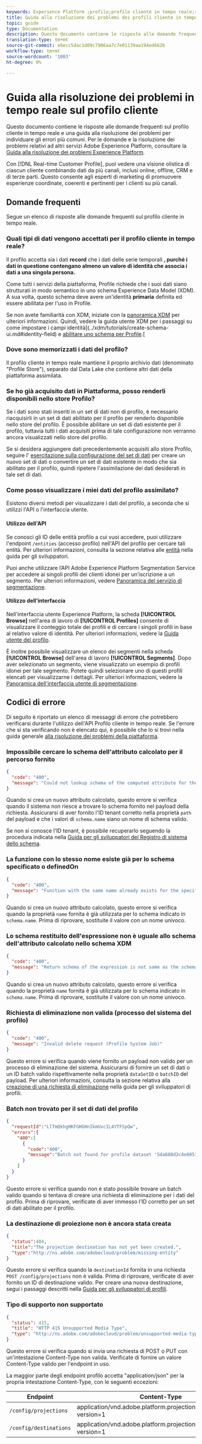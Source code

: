 ```yaml
---
keywords: Experience Platform ;profilo;profilo cliente in tempo reale;risoluzione dei problemi;API
title: Guida alla risoluzione dei problemi dei profili cliente in tempo reale
topic: guide
type: Documentation
description: Questo documento contiene le risposte alle domande frequenti sul profilo cliente in tempo reale, nonché una guida alla risoluzione dei problemi per individuare gli errori più comuni quando si utilizzano i dati del profilo utilizzando Adobe Experience Platform.
translation-type: tm+mt
source-git-commit: e6ecc5dac1d09c7906aa7c7e01139aa194ed662b
workflow-type: tm+mt
source-wordcount: '1003'
ht-degree: 0%

---
```



# Guida alla risoluzione dei problemi in tempo reale sul profilo cliente

Questo documento contiene le risposte alle domande frequenti sul profilo cliente in tempo reale e una guida alla risoluzione dei problemi per individuare gli errori più comuni. Per le domande e la risoluzione dei problemi relativi ad altri servizi Adobe Experience Platform, consultare la [Guida alla risoluzione dei problemi  Experience Platform](../landing/troubleshooting.md).

Con [!DNL Real-time Customer Profile], puoi vedere una visione olistica di ciascun cliente combinando dati da più canali, inclusi online, offline, CRM e di terze parti. Questo consente agli esperti di marketing di promuovere esperienze coordinate, coerenti e pertinenti per i clienti su più canali.

## Domande frequenti

Segue un elenco di risposte alle domande frequenti sul profilo cliente in tempo reale.

### Quali tipi di dati vengono accettati per il profilo cliente in tempo reale?

Il profilo accetta sia i dati **record** che i dati delle serie temporali **, purché i dati in questione contengano almeno un valore di identità che associa i dati a una singola persona.**

Come tutti i servizi della piattaforma, Profile richiede che i suoi dati siano strutturati in modo semantico in uno schema Experience Data Model (XDM). A sua volta, questo schema deve avere un&#39;identità **primaria** definita ed essere abilitata per l&#39;uso in Profile.

Se non avete familiarità con XDM, iniziate con la [panoramica XDM](../xdm/home.md) per ulteriori informazioni. Quindi, vedere la guida utente XDM per i passaggi su come impostare i campi identità](../xdm/tutorials/create-schema-ui.md#identity-field) e [abilitare uno schema per Profile](../xdm/tutorials/create-schema-ui.md#profile).[

### Dove sono memorizzati i dati del profilo?

Il profilo cliente in tempo reale mantiene il proprio archivio dati (denominato &quot;Profile Store&quot;), separato dal Data Lake che contiene altri dati della piattaforma assimilata.

### Se ho già acquisito dati in Piattaforma, posso renderli disponibili nello store Profilo?

Se i dati sono stati inseriti in un set di dati non di profilo, è necessario riacquisirli in un set di dati abilitato per il profilo per renderlo disponibile nello store del profilo. È possibile abilitare un set di dati esistente per il profilo, tuttavia tutti i dati acquisiti prima di tale configurazione non verranno ancora visualizzati nello store del profilo.

Se si desidera aggiungere dati precedentemente acquisiti allo store Profilo, seguire l&#39; [esercitazione sulla configurazione del set di dati](./tutorials/dataset-configuration.md) per creare un nuovo set di dati o convertire un set di dati esistente in modo che sia abilitato per il profilo, quindi ripetere l&#39;assimilazione dei dati desiderati in tale set di dati.

### Come posso visualizzare i miei dati del profilo assimilato?

Esistono diversi metodi per visualizzare i dati del profilo, a seconda che si utilizzi l&#39;API o l&#39;interfaccia utente.

#### Utilizzo dell&#39;API

Se conosci gli ID delle entità profilo a cui vuoi accedere, puoi utilizzare l&#39;endpoint `/entities` (accesso profilo) nell&#39;API del profilo per cercare tali entità. Per ulteriori informazioni, consulta la sezione relativa alle [entità](./api/entities.md) nella guida per gli sviluppatori.

Puoi anche utilizzare l’API Adobe Experience Platform Segmentation Service per accedere ai singoli profili dei clienti idonei per un’iscrizione a un segmento. Per ulteriori informazioni, vedere [Panoramica del servizio di segmentazione](../segmentation/home.md).

#### Utilizzo dell’interfaccia

Nell&#39;interfaccia utente  Experience Platform, la scheda **[!UICONTROL Browse]** nell&#39;area di lavoro di **[!UICONTROL Profiles]** consente di visualizzare il conteggio totale dei profili e di cercare i singoli profili in base al relativo valore di identità. Per ulteriori informazioni, vedere la [Guida utente del profilo](./ui/user-guide.md).

È inoltre possibile visualizzare un elenco dei segmenti nella scheda **[!UICONTROL Browse]** dell&#39;area di lavoro **[!UICONTROL Segments]**. Dopo aver selezionato un segmento, viene visualizzato un esempio di profili idonei per tale segmento. Potete quindi selezionare uno di questi profili elencati per visualizzarne i dettagli. Per ulteriori informazioni, vedere la [Panoramica dell&#39;interfaccia utente di segmentazione](../segmentation/ui/overview.md).

## Codici di errore

Di seguito è riportato un elenco di messaggi di errore che potrebbero verificarsi durante l&#39;utilizzo dell&#39;API Profilo cliente in tempo reale. Se l&#39;errore che si sta verificando non è elencato qui, è possibile che lo si trovi nella guida generale [alla risoluzione dei problemi della piattaforma](../landing/troubleshooting.md).

### Impossibile cercare lo schema dell&#39;attributo calcolato per il percorso fornito

```json
{
  "code": "400",
  "message": "Could not lookup schema of the computed attribute for the provided path"
}
```

Quando si crea un nuovo attributo calcolato, questo errore si verifica quando il sistema non riesce a trovare lo schema fornito nel payload della richiesta. Assicurarsi di aver fornito l&#39;ID tenant corretto nella proprietà `path` del payload e che i valori di `schema.name` siano un nome di schema valido.

Se non si conosce l&#39;ID tenant, è possibile recuperarlo seguendo la procedura indicata nella [Guida per gli sviluppatori del Registro di sistema dello schema](../xdm/api/getting-started.md).

### La funzione con lo stesso nome esiste già per lo schema specificato o definedOn

```json
{
  "code": "400",
  "message": "Function with the same name already exists for the specified schema or definedOn"
}
```

Quando si crea un nuovo attributo calcolato, questo errore si verifica quando la proprietà `name` fornita è già utilizzata per lo schema indicato in `schema.name`. Prima di riprovare, sostituite il valore con un nome univoco.

### Lo schema restituito dell&#39;espressione non è uguale allo schema dell&#39;attributo calcolato nello schema XDM

```json
{
  "code": "400",
  "message": "Return schema of the expression is not same as the schema of the computed attribute in the XDM schema"
}
```

Quando si crea un nuovo attributo calcolato, questo errore si verifica quando la proprietà `name` fornita è già utilizzata per lo schema indicato in `schema.name`. Prima di riprovare, sostituite il valore con un nome univoco.

### Richiesta di eliminazione non valida (processo del sistema del profilo)

```json
{
  "code": "400",
  "message": "Invalid delete request (Profile System Job)"
}
```

Questo errore si verifica quando viene fornito un payload non valido per un processo di eliminazione del sistema. Assicurarsi di fornire un set di dati o un ID batch valido rispettivamente nella proprietà `dataSetID` o `batchID` del payload. Per ulteriori informazioni, consulta la sezione relativa alla [creazione di una richiesta di eliminazione](./api/profile-system-jobs.md#create-a-delete-request) nella guida per gli sviluppatori di profili.

### Batch non trovato per il set di dati del profilo

```json
{
  "requestId":"LlTmQkhgHKFGHGHnIkmUxcIL4YTFSpQw",
  "errors":{
    "400":[
      {
        "code":"400",
        "message":"Batch not found for profile dataset '5da688d2c4e60518ad25b7b1'"
      }
    ]
  }
}
```

Questo errore si verifica quando non è stato possibile trovare un batch valido quando si tentava di creare una richiesta di eliminazione per i dati del profilo. Prima di riprovare, verificate di aver immesso l’ID corretto per un set di dati abilitato per il profilo.

### La destinazione di proiezione non è ancora stata creata

```json
{
  "status":404,
  "title":"The projection destination has not yet been created.",
  "type":"http://ns.adobe.com/adobecloud/problem/missing-entity"
}
```

Questo errore si verifica quando la `destinationId` fornita in una richiesta `POST /config/projections` non è valida. Prima di riprovare, verificate di aver fornito un ID di destinazione valido. Per creare una nuova destinazione, segui i passaggi descritti nella [Guida per gli sviluppatori di profili](./api/edge-projections.md#create-a-destination).

### Tipo di supporto non supportato

```json
{
  "status": 415,
  "title": "HTTP 415 Unsupported Media Type",
  "type": "http://ns.adobe.com/adobecloud/problem/unsupported-media-type"
}
```

Questo errore si verifica quando si invia una richiesta di POST o PUT con un&#39;intestazione Content-Type non valida. Verificate di fornire un valore Content-Type valido per l&#39;endpoint in uso.

La maggior parte degli endpoint profilo accetta &quot;application/json&quot; per la propria intestazione Content-Type, con le seguenti eccezioni:

| Endpoint | Content-Type |
| --- | --- |
| `/config/projections` | application/vnd.adobe.platform.projectionConfig+json; version=1 |
| `/config/destinations` | application/vnd.adobe.platform.projectionDestination+json; version=1 |
